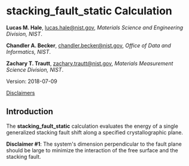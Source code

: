 # stacking_fault_static Calculation

**Lucas M. Hale**, [lucas.hale@nist.gov](mailto:lucas.hale@nist.gov?Subject=ipr-demo), *Materials Science and Engineering Division, NIST*.

**Chandler A. Becker**, [chandler.becker@nist.gov](mailto:chandler.becker@nist.gov?Subject=ipr-demo), *Office of Data and Informatics, NIST*.

**Zachary T. Trautt**, [zachary.trautt@nist.gov](mailto:zachary.trautt@nist.gov?Subject=ipr-demo), *Materials Measurement Science Division, NIST*.

Version: 2018-07-09

[Disclaimers](http://www.nist.gov/public_affairs/disclaimer.cfm)

## Introduction

The __stacking_fault_static__ calculation evaluates the energy of a single generalized stacking fault shift along a specified crystallographic plane.

__Disclaimer #1__: The system's dimension perpendicular to the fault plane should be large to minimize the interaction of the free surface and the stacking fault.